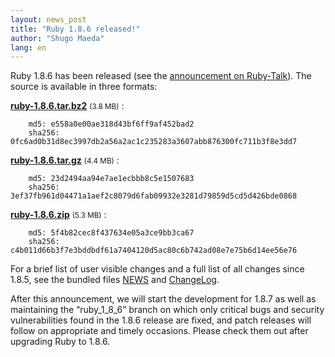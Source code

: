 ```yaml
---
layout: news_post
title: "Ruby 1.8.6 released!"
author: "Shugo Maeda"
lang: en
---
```


Ruby 1.8.6 has been released (see the [announcement on Ruby-Talk][1]).
The source is available in three formats:

[**ruby-1.8.6.tar.bz2**][2] <small style="font-weight:normal">(3.8 MB)</small>
: 

        md5: e558a0e00ae318d43bf6ff9af452bad2
        sha256: 0fc6ad0b31d8ec3997db2a56a2ac1c235283a3607abb876300fc711b3f8e3dd7

[**ruby-1.8.6.tar.gz**][3] <small style="font-weight:normal">(4.4 MB)</small>
: 

        md5: 23d2494aa94e7ae1ecbbb8c5e1507683
        sha256: 3ef37fb961d04471a1aef2c8079d6fab09932e3281d79859d5cd5d426bde0868

[**ruby-1.8.6.zip**][4] <small style="font-weight:normal">(5.3 MB)</small>
: 

        md5: 5f4b82cec8f437634e05a3ce9bb3ca67
        sha256: c4b011d66b3f7e3bddbdf61a7404120d5ac80c6b742ad08e7e75b6d14ee56e76

For a brief list of user visible changes and a full list of all changes
since 1.8.5, see the bundled files [NEWS][5] and [ChangeLog][6].

After this announcement, we will start the development for 1.8.7 as well
as maintaining the “ruby\_1\_8\_6” branch on which only critical bugs
and security vulnerabilities found in the 1.8.6 release are fixed, and
patch releases will follow on appropriate and timely occasions. Please
check them out after upgrading Ruby to 1.8.6.



[1]: http://blade.nagaokaut.ac.jp/cgi-bin/scat.rb/ruby/ruby-list/43267
[2]: ftp://ftp.ruby-lang.org/pub/ruby/1.8/ruby-1.8.6.tar.bz2
[3]: ftp://ftp.ruby-lang.org/pub/ruby/1.8/ruby-1.8.6.tar.gz
[4]: ftp://ftp.ruby-lang.org/pub/ruby/1.8/ruby-1.8.6.zip
[5]: http://svn.ruby-lang.org/repos/ruby/tags/v1_8_6/NEWS
[6]: http://svn.ruby-lang.org/repos/ruby/tags/v1_8_6/ChangeLog
